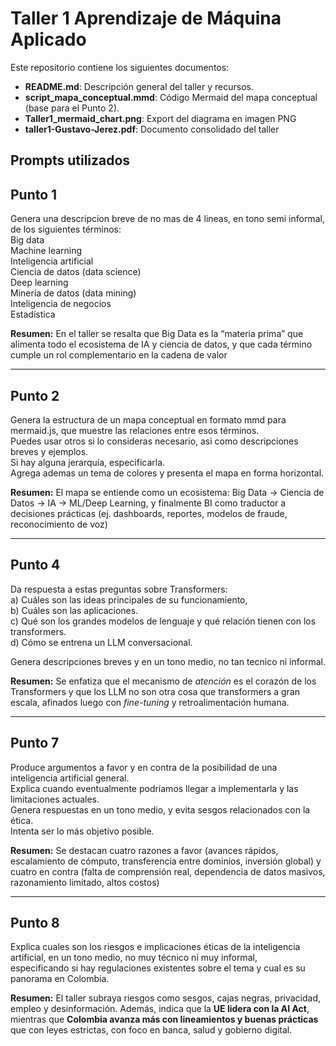 # Taller 1 Aprendizaje de Máquina Aplicado

Este repositorio contiene los siguientes documentos:

- **README.md**: Descripción general del taller y recursos.
- **script_mapa_conceptual.mmd**: Código Mermaid del mapa conceptual (base para el Punto 2).
- **Taller1_mermaid_chart.png**: Export del diagrama en imagen PNG
- **taller1-Gustavo-Jerez.pdf**: Documento consolidado del taller

## Prompts utilizados 

## Punto 1
Genera una descripcion breve de no mas de 4 lineas, en tono semi informal, de los siguientes términos:  
Big data  
Machine learning  
Inteligencia artificial  
Ciencia de datos (data science)  
Deep learning  
Minería de datos (data mining)  
Inteligencia de negocios  
Estadística

**Resumen:** En el taller se resalta que Big Data es la “materia prima” que alimenta todo el ecosistema de IA y ciencia de datos, y que cada término cumple un rol complementario en la cadena de valor

---

## Punto 2
Genera la estructura de un mapa conceptual en formato mmd para mermaid.js, que muestre las relaciones entre esos términos.  
Puedes usar otros si lo consideras necesario, asi como descripciones breves y ejemplos.  
Si hay alguna jerarquía, especificarla.  
Agrega ademas un tema de colores y presenta el mapa en forma horizontal.  

**Resumen:** El mapa se entiende como un ecosistema: Big Data → Ciencia de Datos → IA → ML/Deep Learning, y finalmente BI como traductor a decisiones prácticas (ej. dashboards, reportes, modelos de fraude, reconocimiento de voz)

---

## Punto 4
Da respuesta a estas preguntas sobre Transformers:  
a) Cuáles son las ideas principales de su funcionamiento,  
b) Cuáles son las aplicaciones.  
c) Qué son los grandes modelos de lenguaje y qué relación tienen con los transformers.  
d) Cómo se entrena un LLM conversacional.  

Genera descripciones breves y en un tono medio, no tan tecnico ni informal.  

**Resumen:** Se enfatiza que el mecanismo de *atención* es el corazón de los Transformers y que los LLM no son otra cosa que transformers a gran escala, afinados luego con *fine-tuning* y retroalimentación humana.  

---

## Punto 7
Produce argumentos a favor y en contra de la posibilidad de una inteligencia artificial general.  
Explica cuando eventualmente podríamos llegar a implementarla y las limitaciones actuales.  
Genera respuestas en un tono medio, y evita sesgos relacionados con la ética.  
Intenta ser lo más objetivo posible.  

**Resumen:** Se destacan cuatro razones a favor (avances rápidos, escalamiento de cómputo, transferencia entre dominios, inversión global) y cuatro en contra (falta de comprensión real, dependencia de datos masivos, razonamiento limitado, altos costos)

---

## Punto 8
Explica cuales son los riesgos e implicaciones éticas de la inteligencia artificial, en un tono medio, no muy técnico ni muy informal,  
especificando si hay regulaciones existentes sobre el tema y cual es su panorama en Colombia.  

**Resumen:** El taller subraya riesgos como sesgos, cajas negras, privacidad, empleo y desinformación. Además, indica que la **UE lidera con la AI Act**, mientras que **Colombia avanza más con lineamientos y buenas prácticas** que con leyes estrictas, con foco en banca, salud y gobierno digital.  
